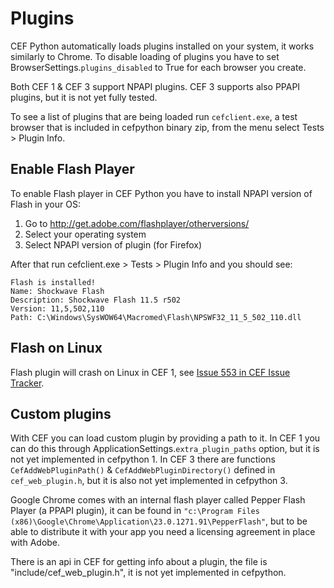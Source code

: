 # Plugins #

CEF Python automatically loads plugins installed on your system, it works similarly to Chrome. To disable loading of plugins you have to set BrowserSettings.`plugins_disabled` to True for each browser you create.

Both CEF 1 & CEF 3 support NPAPI plugins. CEF 3 supports also PPAPI plugins, but it is not yet fully tested.

To see a list of plugins that are being loaded run `cefclient.exe`, a test browser that is included in cefpython binary zip, from the menu select Tests > Plugin Info.

## Enable Flash Player ##

To enable Flash player in CEF Python you have to install NPAPI version of Flash in your OS:

  1. Go to http://get.adobe.com/flashplayer/otherversions/
  1. Select your operating system
  1. Select NPAPI version of plugin (for Firefox)

After that run cefclient.exe > Tests > Plugin Info and you should see:

```
Flash is installed!
Name: Shockwave Flash 
Description: Shockwave Flash 11.5 r502 
Version: 11,5,502,110 
Path: C:\Windows\SysWOW64\Macromed\Flash\NPSWF32_11_5_502_110.dll 
```

## Flash on Linux ##

Flash plugin will crash on Linux in CEF 1, see [Issue 553 in CEF Issue Tracker](http://code.google.com/p/chromiumembedded/issues/detail?id=553).

## Custom plugins ##

With CEF you can load custom plugin by providing a path to it. In CEF 1 you can do this through ApplicationSettings.`extra_plugin_paths` option, but it is not yet implemented in cefpython 1. In CEF 3 there are functions `CefAddWebPluginPath()` & `CefAddWebPluginDirectory()` defined in `cef_web_plugin.h`, but it is also not yet implemented in cefpython 3.

Google Chrome comes with an internal flash player called Pepper Flash Player (a PPAPI plugin), it can be found in `"c:\Program Files (x86)\Google\Chrome\Application\23.0.1271.91\PepperFlash"`, but to be able to distribute it with your app you need a licensing agreement in place with Adobe.

There is an api in CEF for getting info about a plugin, the file is "include/cef\_web\_plugin.h", it is not yet implemented in cefpython.
